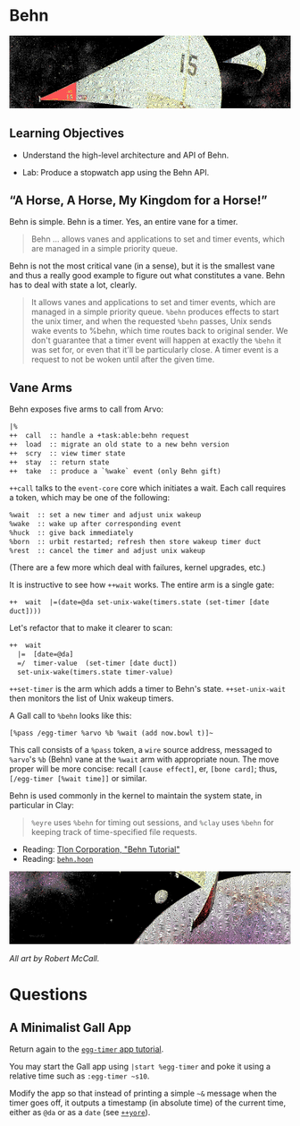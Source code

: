 #   Behn

![](../img/21-mccall-0.png)

##  Learning Objectives

-   Understand the high-level architecture and API of Behn.
*   Lab:  Produce a stopwatch app using the Behn API.


##  “A Horse, A Horse, My Kingdom for a Horse!”

Behn is simple.  Behn is a timer.  Yes, an entire vane for a timer.

> Behn … allows vanes and applications to set and timer events, which are managed in a simple priority queue.

Behn is not the most critical vane (in a sense), but it is the smallest vane and thus a really good example to figure out what constitutes a vane.  Behn has to deal with state a lot, clearly.

> It allows vanes and applications to set and timer events, which are managed in a simple priority queue.  `%behn` produces effects to start the unix timer, and when the requested `%behn` passes, Unix sends wake events to %behn, which time routes back to original sender.  We don't guarantee that a timer event will happen at exactly the `%behn` it was set for, or even that it'll be particularly close.  A timer event is a request to not be woken until after the given time.


##  Vane Arms

Behn exposes five arms to call from Arvo:

```hoon
|%
++  call  :: handle a +task:able:behn request
++  load  :: migrate an old state to a new behn version
++  scry  :: view timer state
++  stay  :: return state
++  take  :: produce a `%wake` event (only Behn gift)
```

`++call` talks to the `event-core` core which initiates a wait.  Each call requires a token, which may be one of the following:

```hoon
%wait  :: set a new timer and adjust unix wakeup
%wake  :: wake up after corresponding event
%huck  :: give back immediately
%born  :: urbit restarted; refresh then store wakeup timer duct
%rest  :: cancel the timer and adjust unix wakeup
```

(There are a few more which deal with failures, kernel upgrades, etc.)

It is instructive to see how `++wait` works.  The entire arm is a single gate:

```hoon
++  wait  |=(date=@da set-unix-wake(timers.state (set-timer [date duct])))
```

Let's refactor that to make it clearer to scan:

```hoon
++  wait
  |=  [date=@da]
  =/  timer-value  (set-timer [date duct])
  set-unix-wake(timers.state timer-value)
```

`++set-timer` is the arm which adds a timer to Behn's state.  `++set-unix-wait` then monitors the list of Unix wakeup timers.

A Gall call to `%behn` looks like this:

```hoon
[%pass /egg-timer %arvo %b %wait (add now.bowl t)]~
```

This call consists of a `%pass` token, a `wire` source address, messaged to `%arvo`'s `%b` (Behn) vane at the `%wait` arm with appropriate noun.  The move proper will be more concise:  recall `[cause effect]`, er, `[bone card]`; thus, `[/egg-timer [%wait time]]` or similar.

Behn is used commonly in the kernel to maintain the system state, in particular in Clay:

> `%eyre` uses `%behn` for timing out sessions, and `%clay` uses `%behn` for keeping track of time-specified file requests.

- Reading: [Tlon Corporation, "Behn Tutorial"](https://urbit.org/docs/hoon/hoon-school/behn/)
- Reading: [`behn.hoon`](https://github.com/urbit/urbit/blob/master/pkg/arvo/sys/vane/behn.hoon)

![](../img/21-mccall-1.png)

_All art by Robert McCall._


#   Questions

##  A Minimalist Gall App

Return again to the [`egg-timer` app tutorial](https://urbit.org/docs/hoon/hoon-school/egg-timer/).

You may start the Gall app using `|start %egg-timer` and poke it using a relative time such as `:egg-timer ~s10`.

Modify the app so that instead of printing a simple `~&` message when the timer goes off, it outputs a timestamp (in absolute time) of the current time, either as `@da` or as a `date` (see [`++yore`](https://urbit.org/docs/reference/library/3c/#yore)).
